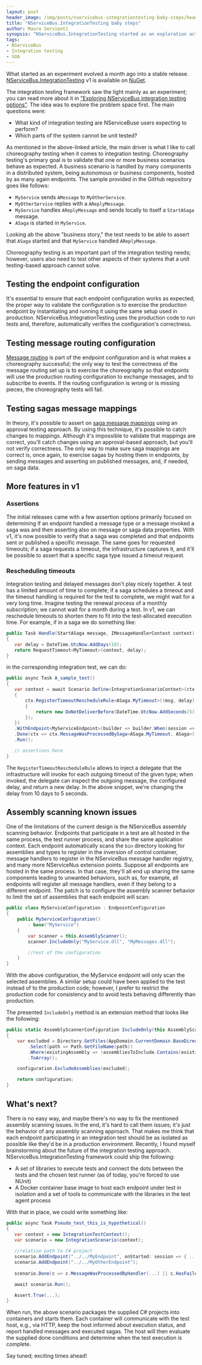 ```yaml
---
layout: post
header_image: /img/posts/nservicebus-integrationtesting-baby-steps/header.jpg
title: "NServiceBus.IntegrationTesting baby steps"
author: Mauro Servienti
synopsis: "NServiceBus.IntegrationTesting started as an exploration activity and recently turned into a stable v1 release. V1 comes with some new features and one limitation that led to brainstorming options for the future."
tags:
- NServiceBus
- Integration testing
- SOA
---
```


What started as an experiment evolved a month ago into a stable release. [NServiceBus.IntegrationTesting](https://github.com/mauroservienti/NServiceBus.IntegrationTesting) v1 is available on [NuGet](https://www.nuget.org/packages/NServiceBus.IntegrationTesting/).

The integration testing framework saw the light mainly as an experiment; you can read more about it in ["Exploring NServiceBus integration testing options"](https://milestone.topics.it/2019/07/04/exploring-nservicebus-integration-testing-options.html). The idea was to explore the problem space first. The main questions were:

- What kind of integration testing are NServiceBuse users expecting to perform?
- Which parts of the system cannot be unit tested?

As mentioned in the above-linked article, the main driver is what I like to call choreography testing when it comes to integration testing. Choreography testing's primary goal is to validate that one or more business scenarios behave as expected. A business scenario is handled by many components in a distributed system, being autonomous or business components, hosted by as many again endpoints. The sample provided in the GitHub repository goes like follows:

- `MyService` sends `AMessage` to `MyOtherService`.
- `MyOtherService` replies with a `AReplyMessage`.
- `MyService` handles `AReplyMessage` and sends locally to itself a `StartASaga` message.
- `ASaga` is started in `MyService`.

Looking ab the above "business story," the test needs to be able to assert that `ASaga` started and that `MyService` handled `AReplyMessage`.

Choreography testing is an important part of the integration testing needs; however, users also need to test other aspects of their systems that a unit testing-based approach cannot solve.

## Testing the endpoint configuration

It's essential to ensure that each endpoint configuration works as expected; the proper way to validate the configuration is to exercise the production endpoint by instantiating and running it using the same setup used in production. NServiceBus.IntegrationTesting uses the production code to run tests and, therefore, automatically verifies the configuration's correctness.

## Testing message routing configuration

[Message routing](https://docs.particular.net/nservicebus/messaging/routing) is part of the endpoint configuration and is what makes a choreography successful; the only way to test the correctness of the message routing set up is to exercise the choreography so that endpoints will use the production routing configuration to exchange messages, and to subscribe to events. If the routing configuration is wrong or is missing pieces, the choreography tests will fail.

## Testing sagas message mappings

In theory, it's possible to assert on [saga message mappings](https://docs.particular.net/nservicebus/sagas/message-correlation) using an approval testing approach. By using this technique, it's possible to catch changes to mappings. Although it's impossible to validate that mappings are correct, you'll catch changes using an approval-based approach, but you'll not verify correctness. The only way to make sure saga mappings are correct is, once again, to exercise sagas by hosting them in endpoints, by sending messages and asserting on published messages, and, if needed, on saga data.

## More features in v1

### Assertions

The initial releases came with a few assertion options primarily focused on determining if an endpoint handled a message type or a message invoked a saga was and then asserting also on message or saga data properties. With v1, it's now possible to verify that a saga was completed and that endpoints sent or published a specific message. The same goes for requested timeouts; if a saga requests a timeout, the infrastructure captures it, and it'll be possible to assert that a specific saga type issued a timeout request.

### Rescheduling timeouts 

Integration testing and delayed messages don't play nicely together. A test has a limited amount of time to complete; if a saga schedules a timeout and the timeout handling is required for the test to complete, we might wait for a very long time. Imagine testing the renewal process of a monthly subscription; we cannot wait for a month during a test. In v1, we can reschedule timeouts to shorten them to fit into the test-allocated execution time. For example, if in a saga we do something like:

```csharp
public Task Handle(StartASaga message, IMessageHandlerContext context)
{
   var delay = DateTime.UtcNow.AddDays(10);
   return RequestTimeout<MyTimeout>(context, delay);
}
```

in the corresponding integration test, we can do:

```csharp
public async Task A_sample_test()
{
   var context = await Scenario.Define<IntegrationScenarioContext>(ctx =>
   {
       ctx.RegisterTimeoutRescheduleRule<ASaga.MyTimeout>((msg, delay) =>
       {
           return new DoNotDeliverBefore(DateTime.UtcNow.AddSeconds(5));
       });
   })
   .WithEndpoint<MyServiceEndpoint>(builder => builder.When(session => session.Send("MyService", new StartASaga() { AnIdentifier = Guid.NewGuid() })))
   .Done(ctx => ctx.MessageWasProcessedBySaga<ASaga.MyTimeout, ASaga>() || ctx.HasFailedMessages())
   .Run();

   // assertions here
}
```

The `RegisterTimeoutRescheduleRule` allows to inject a delegate that the infrastructure will invoke for each outgoing timeout of the given type; when invoked, the delegate can inspect the outgoing message, the configured delay, and return a new delay. In the above snippet, we're changing the delay from 10 days to 5 seconds. 

## Assembly scanning known issues

One of the limitations of the current design is the NServiceBus assembly scanning behavior. Endpoints that participate in a test are all hosted in the same process, the test runner process, and share the same application context. Each endpoint automatically scans the `bin` directory looking for assemblies and types to register in the inversion of control container, message handlers to register in the NServiceBus message handler registry, and many more NServiceNus extension points. Suppose all endpoints are hosted in the same process. In that case, they'll all end up sharing the same components leading to unwanted behaviors, such as, for example, all endpoints will register all message handlers, even if they belong to a different endpoint. The patch is to configure the assembly scanner behavior to limit the set of assemblies that each endpoint will scan:

```csharp
public class MyServiceConfiguration : EndpointConfiguration
{
    public MyServiceConfiguration()
        : base("MyService")
    {
        var scanner = this.AssemblyScanner();
        scanner.IncludeOnly("MyService.dll", "MyMessages.dll");

        //rest of the configuration
    }
}
```

With the above configuration, the MyService endpoint will only scan the selected assemblies. A similar setup could have been applied to the test instead of to the production code; however, I prefer to restrict the production code for consistency and to avoid tests behaving differently than production.

The presented `IncludeOnly` method is an extension method that looks like the following:

```csharp
public static AssemblyScannerConfiguration IncludeOnly(this AssemblyScannerConfiguration configuration, params string[] assembliesToInclude)
{
    var excluded = Directory.GetFiles(AppDomain.CurrentDomain.BaseDirectory, "*.dll")
        .Select(path => Path.GetFileName(path))
        .Where(existingAssembly => !assembliesToInclude.Contains(existingAssembly))
        .ToArray();

    configuration.ExcludeAssemblies(excluded);

    return configuration;
}
```

## What's next?

There is no easy way, and maybe there's no way to fix the mentioned assembly scanning issues. In the end, it's hard to call them issues; it's just the behavior of any assembly scanning approach. That makes me think that each endpoint participating in an integration test should be as isolated as possible like they'd be in a production environment. Recently, I found myself brainstorming about the future of the integration testing approach. NServiceBus.IntegrationTesting framework could ship the following:

- A set of libraries to execute tests and connect the dots between the tests and the chosen test runner (as of today, you're forced to use NUnit)
- A Docker container base image to host each endpoint under test in isolation and a set of tools to communicate with the libraries in the test agent process

With that in place, we could write something like:

```csharp
public async Task Pseudo_test_this_is_hypothetical()
{
   var context = new IntegrationTestContext();
   var scenario = new IntegrationScenario(context);
   
   //relative path to C# project
   scenario.AddEndpoint("../../MyEndpoint", onStarted: session => { ... });
   scenario.AddEndpoint("../../MyOtherEndpoint");
   
   scenario.Done(c => c.MessageWasProcessedByHandler(...) || c.HasFailedMessages );

   await scenario.Run();

   Assert.True(...);
}
```

When run, the above scenario packages the supplied C# projects into containers and starts them. Each container will communicate with the test host, e.g., via HTTP, keep the host informed about execution status, and report handled messages and executed sagas. The host will then evaluate the supplied done conditions and determine when the test execution is complete.

Say tuned; exciting times ahead!
